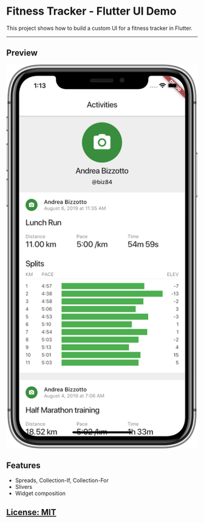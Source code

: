 # Fitness Tracker - Flutter UI Demo

This project shows how to build a custom UI for a fitness tracker in Flutter.

---------


## Preview

![](media/preview-iPhoneXR.png)

## Features

- Spreads, Collection-If, Collection-For
- Slivers
- Widget composition

## [License: MIT](LICENSE.md)